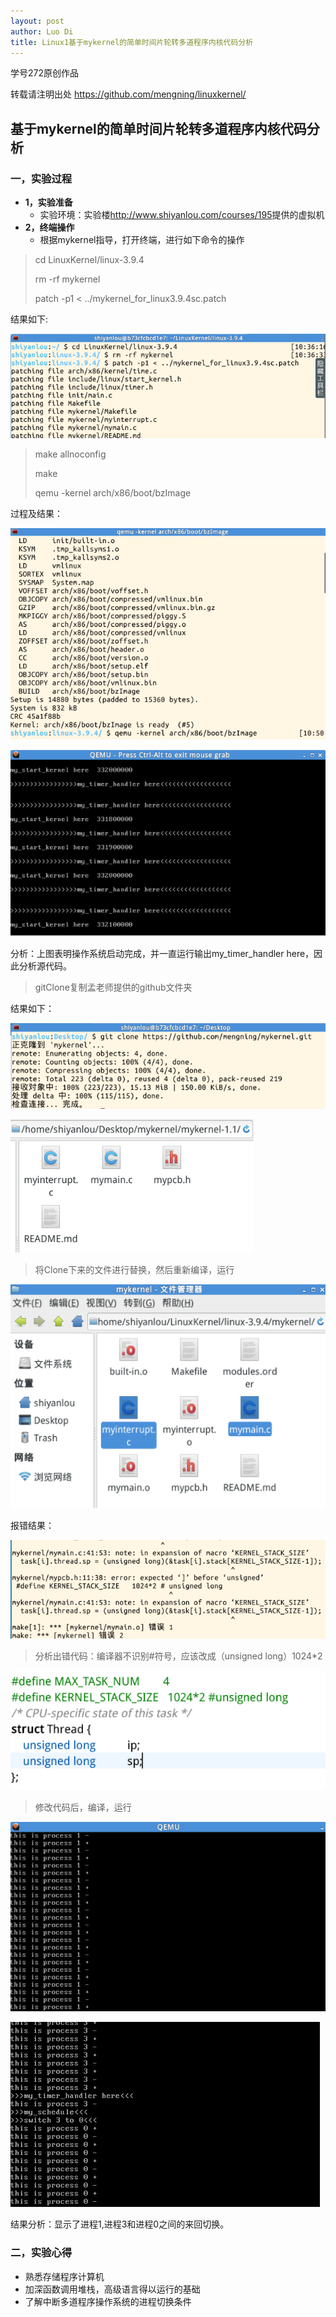 ```yaml
---
layout: post
author: Luo Di
title: Linux1基于mykernel的简单时间片轮转多道程序内核代码分析
---
```


学号272原创作品

转载请注明出处  <https://github.com/mengning/linuxkernel/>

## 基于mykernel的简单时间片轮转多道程序内核代码分析

### 一，实验过程

* **1，实验准备**
  * 实验环境：实验楼<http://www.shiyanlou.com/courses/195>提供的虚拟机
* **2，终端操作**
  * 根据mykernel指导，打开终端，进行如下命令的操作

>cd LinuxKernel/linux-3.9.4
>
>rm -rf mykernel
>
>patch -p1 < ../mykernel_for_linux3.9.4sc.patch

结果如下:

![01patch](https://github.com/rodyyyy/rodyyyy.github.io/raw/master/images/01patch.png)

>make allnoconfig 
>
>make 
>
>qemu -kernel arch/x86/boot/bzImage

过程及结果：

![qemu](https://github.com/rodyyyy/rodyyyy.github.io/raw/master/images/02qemu.png)



![3qemu实验结果](https://github.com/rodyyyy/rodyyyy.github.io/raw/master/images/03qemu实验结果.png)

分析：上图表明操作系统启动完成，并一直运行输出my_timer_handler here，因此分析源代码。

>gitClone复制孟老师提供的github文件夹

结果如下：

![](https://github.com/rodyyyy/rodyyyy.github.io/raw/master/images/04gitClone.png)

![](https://github.com/rodyyyy/rodyyyy.github.io/raw/master/images/05gitclone结果.png)

> 将Clone下来的文件进行替换，然后重新编译，运行

![](https://github.com/rodyyyy/rodyyyy.github.io/raw/master/images/06替换文件.png)

报错结果：

![](https://github.com/rodyyyy/rodyyyy.github.io/raw/master/images/07报错.png)

>分析出错代码：编译器不识别#符号，应该改成（unsigned long）1024*2



![](https://github.com/rodyyyy/rodyyyy.github.io/raw/master/images/08改错前.png)



> 修改代码后，编译，运行

![结果](https://github.com/rodyyyy/rodyyyy.github.io/raw/master/images/09改错后运行qemu.png)



![](https://github.com/rodyyyy/rodyyyy.github.io/raw/master/images/10提后运行.png)

结果分析：显示了进程1,进程3和进程0之间的来回切换。

###  二，实验心得

* 熟悉存储程序计算机 
* 加深函数调用堆栈，高级语言得以运行的基础 
* 了解中断多道程序操作系统的进程切换条件